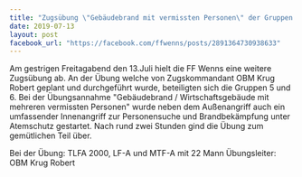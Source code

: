 ```yaml
---
title: "Zugsübung \"Gebäudebrand mit vermissten Personen\" der Gruppen 5 und 6"
date: 2019-07-13
layout: post
facebook_url: "https://facebook.com/ffwenns/posts/2891364730938633"
---
```


Am gestrigen Freitagabend den 13.Juli hielt die FF Wenns eine weitere Zugsübung ab. An der Übung welche von Zugskommandant OBM Krug Robert geplant und durchgeführt wurde, beteiligten sich die Gruppen 5 und 6. Bei der Übungsannahme "Gebäudebrand / Wirtschaftsgebäude mit mehreren vermissten Personen" wurde neben dem Außenangriff auch ein umfassender Innenangriff zur Personensuche und Brandbekämpfung unter Atemschutz gestartet. Nach rund zwei Stunden gind die Übung zum gemütlichen Teil über. 

Bei der Übung:
TLFA 2000, LF-A und MTF-A mit 22 Mann
Übungsleiter: OBM Krug Robert